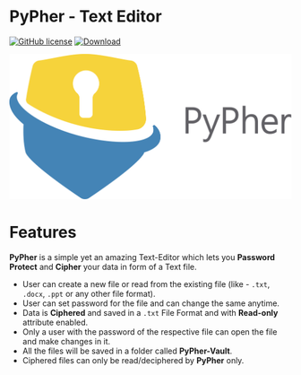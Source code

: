 # PyPher - Text Editor
[![GitHub license](https://img.shields.io/badge/license-Apache--2.0-green.svg)](https://github.com/Aadit-Bhojgi/PyPher/blob/master/LICENSE)
[![Download](https://img.shields.io/badge/Download-v1.0-blue.svg)](https://github.com/Aadit-Bhojgi/PyPher/releases/download/v1.0/PyPher.exe)

![PyPher - Image](Images/PyPher.png)

# Features
**PyPher** is a simple yet an amazing Text-Editor which lets you **Password Protect** and **Cipher** your data in form of a Text file.

* User can create a new file or read from the existing file (like - `.txt`, `.docx`, `.ppt` or any other file format).
* User can set password for the file and can change the same anytime. 
* Data is **Ciphered** and saved in a `.txt` File Format and with **Read-only** attribute enabled.
* Only a user with the password of the respective file can open the file and make changes in it.
* All the files will be saved in a folder called **PyPher-Vault**.
* Ciphered files can only be read/deciphered by **PyPher** only. 
